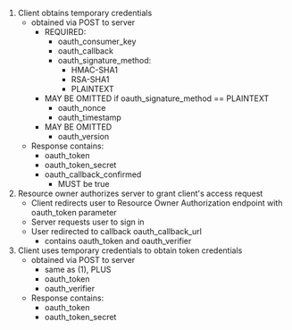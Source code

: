 1. Client obtains temporary credentials
    - obtained via POST to server
        - REQUIRED:
            - oauth_consumer_key
            - oauth_callback
            - oauth_signature_method:
                - HMAC-SHA1
                - RSA-SHA1
                - PLAINTEXT
        - MAY BE OMITTED if oauth_signature_method == PLAINTEXT
            - oauth_nonce
            - oauth_timestamp
        - MAY BE OMITTED
            - oauth_version
    - Response contains:
        - oauth_token
        - oauth_token_secret
        - oauth_callback_confirmed
            - MUST be true
2. Resource owner authorizes server to grant client's access request
    - Client redirects user to Resource Owner Authorization endpoint with oauth_token parameter
    - Server requests user to sign in
    - User redirected to callback oauth_callback_url
        - contains oauth_token and oauth_verifier
3. Client uses temporary credentials to obtain token credentials
    - obtained via POST to server
        - same as (1), PLUS
        - oauth_token
        - oauth_verifier
    - Response contains:
        - oauth_token
        - oauth_token_secret
